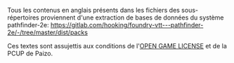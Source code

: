 Tous les contenus en anglais présents dans les fichiers des sous-répertoires proviennent
d'une extraction de bases de données du système pathfinder-2e: 
https://gitlab.com/hooking/foundry-vtt---pathfinder-2e/-/tree/master/dist/packs

Ces textes sont assujettis aux conditions de l'[OPEN GAME LICENSE](../OPEN%20GAME%20LICENSE) et de la PCUP de Paizo.
